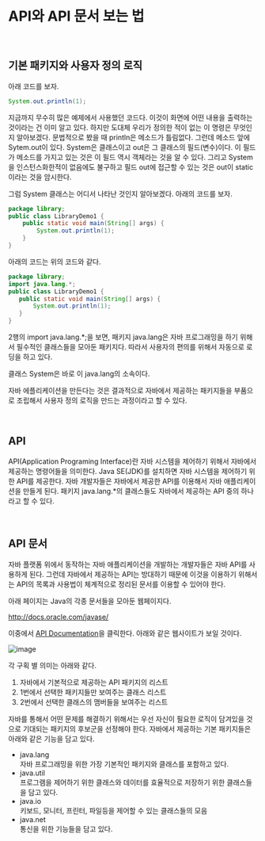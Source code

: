 # API와 API 문서 보는 법

</br>

## 기본 패키지와 사용자 정의 로직

아래 코드를 보자.


``` java
System.out.println(1);
```

지금까지 무수히 많은 예제에서 사용했던 코드다. 이것이 화면에 어떤 내용을 출력하는 것이라는 건 이미 알고 있다. 하지만 도대체 우리가 정의한 적이 없는 이 명령은 무엇인지 알아보겠다. 문법적으로 봤을 때 println은 메소드가 틀림없다. 그런데 메소드 앞에 Sytem.out이 있다. System은 클래스이고 out은 그 클래스의 필드(변수)이다. 이 필드가 메소드를 가지고 있는 것은 이 필드 역시 객체라는 것을 알 수 있다. 그리고 System을 인스턴스화한적이 없음에도 불구하고 필드 out에 접근할 수 있는 것은 out이 static이라는 것을 암시한다.

그럼 System 클래스는 어디서 나타난 것인지 알아보겠다. 아래의 코드를 보자.

``` java
package library;
public class LibraryDemo1 {
    public static void main(String[] args) {
        System.out.println(1);
    }
}
```
 아래의 코드는 위의 코드와 같다.

 ``` java
 package library;
import java.lang.*;
public class LibraryDemo1 {
    public static void main(String[] args) {
        System.out.println(1);
    }
}
 ```

 2행의 import java.lang.*;을 보면, 패키지 java.lang은 자바 프로그래밍을 하기 위해서 필수적인 클래스들을 모아둔 패키지다. 따라서 사용자의 편의를 위해서 자동으로 로딩을 하고 있다.

클래스 System은 바로 이 java.lang의 소속이다.

자바 에플리케이션을 만든다는 것은 결과적으로 자바에서 제공하는 패키지들을 부품으로 조립해서 사용자 정의 로직을 만드는 과정이라고 할 수 있다. 

</br>

## API

API(Application Programing Interface)란 자바 시스템을 제어하기 위해서 자바에서 제공하는 명령어들을 의미한다. Java SE(JDK)를 설치하면 자바 시스템을 제어하기 위한 API를 제공한다. 자바 개발자들은 자바에서 제공한 API를 이용해서 자바 애플리케이션을 만들게 된다. 패키지 java.lang.*의 클래스들도 자바에서 제공하는 API 중의 하나라고 할 수 있다.

</br>

## API 문서

자바 플랫폼 위에서 동작하는 자바 애플리케이션을 개발하는 개발자들은 자바 API를 사용하게 된다. 그런데 자바에서 제공하는 API는 방대하기 때문에 이것을 이용하기 위해서는 API의 목록과 사용법이 체계적으로 정리된 문서를 이용할 수 있어야 한다.

아래 페이지는 Java의 각종 문서들을 모아둔 웹페이지다.

http://docs.oracle.com/javase/

이중에서 [API Documentation](https://docs.oracle.com/javase/7/docs/api/index.html)을 클릭한다. 아래와 같은 웹사이트가 보일 것이다.

![image](https://s3.ap-northeast-2.amazonaws.com/opentutorials-user-file/module/516/2039.gif)

각 구획 별 의미는 아래와 같다.

1. 자바에서 기본적으로 제공하는 API 패키지의 리스트
2. 1번에서 선택한 패키지들만 보여주는 클래스 리스트
3. 2번에서 선택한 클래스의 맴버들을 보여주는 리스트

자바를 통해서 어떤 문제를 해결하기 위해서는 우선 자신이 필요한 로직이 담겨있을 것으로 기대되는 패키지의 후보군을 선정해야 한다. 자바에서 제공하는 기본 패키지들은 아래와 같은 기능을 담고 있다.

- java.lang   
자바 프로그래밍을 위한 가장 기본적인 패키지와 클래스를 포함하고 있다.
- java.util   
프로그램을 제어하기 위한 클래스와 데이터를 효율적으로 저장하기 위한 클래스들을 담고 있다.
- java.io   
키보드, 모니터, 프린터, 파일등을 제어할 수 있는 클래스들의 모음
- java.net   
통신을 위한 기능들을 담고 있다.